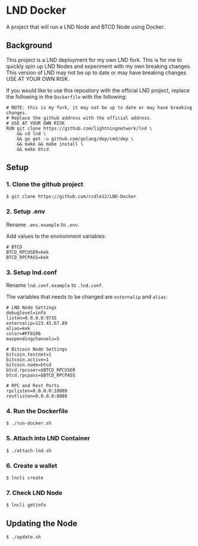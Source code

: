 # LND Docker
A project that will run a LND Node and BTCD Node using Docker.

## Background
This project is a LND deployment for my own LND fork. This is for me to quickly spin up LND Nodes and experiment with my own breaking changes. This version of LND may not be up to date or may have breaking changes USE AT YOUR OWN RISK.

If you would like to use this repository with the official LND project, replace the following in the `Dockerfile` with the following:

```
# NOTE: this is my fork, it may not be up to date or may have breaking changes.
# Replace the github address with the official address.
# USE AT YOUR OWN RISK
RUN git clone https://github.com/lightningnetwork/lnd \
    && cd lnd \
    && go get -u github.com/golang/dep/cmd/dep \
    && make && make install \
    && make btcd
```


## Setup

### 1. Clone the github project

```
$ git clone https://github.com/ccdle12/LND-Docker
```

### 2. Setup .env

Rename `.env.example` to `.env`.

Add values to the environment variables:

```
# BTCD
BTCD_RPCUSER=kek
BTCD_RPCPASS=kek
```

### 3. Setup lnd.conf

Rename `lnd.conf.example` to `.lnd.conf`.

The variables that needs to be changed are `externalip` and `alias`:

```
# LND Node Settings
debuglevel=info
listen=0.0.0.0:9735
externalip=123.45.67.89
alias=kek
color=#FF8106
maxpendingchannels=5

# Bitcoin Node Settings
bitcoin.testnet=1
bitcoin.active=1
bitcoin.node=btcd
btcd.rpcuser=$BTCD_RPCUSER
btcd.rpcpass=$BTCD_RPCPASS

# RPC and Rest Ports
rpclisten=0.0.0.0:10009
restlisten=0.0.0.0:8080
```

### 4. Run the Dockerfile

```
$ ./run-docker.sh
```

### 5. Attach into LND Container

```
$ ./attach-lnd.sh
```

### 6. Create a wallet

```
$ lncli create
```

### 7. Check LND Node

```
$ lncli getinfo
```

## Updating the Node

```
$ ./update.sh
```

